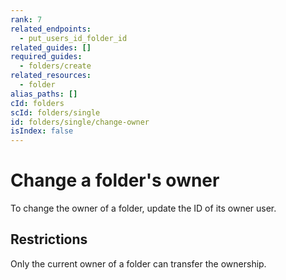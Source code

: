 ```yaml
---
rank: 7
related_endpoints:
  - put_users_id_folder_id
related_guides: []
required_guides:
  - folders/create
related_resources:
  - folder
alias_paths: []
cId: folders
scId: folders/single
id: folders/single/change-owner
isIndex: false
---
```


# Change a folder's owner

To change the owner of a folder, update the ID of its owner user.

<Samples id='put_folders_id' variant='transfer' >

</Samples>

## Restrictions

Only the current owner of a folder can transfer the ownership.

